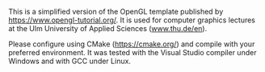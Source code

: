 This is a simplified version of the OpenGL template published by https://www.opengl-tutorial.org/. It is used for computer graphics lectures at the Ulm University of Applied Sciences (www.thu.de/en).

Please configure using CMake (https://cmake.org/) and compile with your preferred environment. It was tested with the Visual Studio compiler under Windows and with GCC under Linux. 
